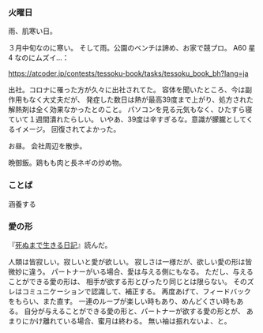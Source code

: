 ### 火曜日

雨、肌寒い日。

３月中旬なのに寒い。
そして雨。公園のベンチは諦め、お家で競プロ。
A60 星4 なのにムズイ...：

https://atcoder.jp/contests/tessoku-book/tasks/tessoku_book_bh?lang=ja

出社。コロナに罹った方が久々に出社されてた。
容体を聞いたところ、今は副作用もなく大丈夫だが、
発症した数日は熱が最高39度まで上がり、処方された解熱剤は全く効果なかったとのこと。
パソコンを見る元気もなく、ひたすら寝ていて１週間潰れたらしい。
いやあ、39度は辛すぎるな。意識が朦朧としてくるイメージ。
回復されてよかった。

お昼。
会社周辺を散歩。

晩御飯。鶏もも肉と長ネギの炒め物。

### ことば

涵養する

### 愛の形

『[死ぬまで生きる日記](https://www.amazon.co.jp/%E6%AD%BB%E3%81%AC%E3%81%BE%E3%81%A7%E7%94%9F%E3%81%8D%E3%82%8B%E6%97%A5%E8%A8%98-%E5%9C%9F%E9%96%80%E8%98%AD/dp/4910790098)』読んだ。

人類は皆寂しい。寂しいと愛が欲しい。
寂しさは一様だが、欲しい愛の形は皆微妙に違う。
パートナーがいる場合、愛は与える側にもなる。
ただし、与えることができる愛の形は、
相手が欲する形とぴったり同じとは限らない。
そのズレはコミュニケーションで認識して、補正する。
再度あげて、フィードバックをもらい、また直す。
一連のループが楽しい時もあり、めんどくさい時もある。
自分が与えることができる愛の形と、パートナーが欲する愛の形とが、
あまりにかけ離れている場合、蜜月は終わる。
無い袖は振れないよ、と。